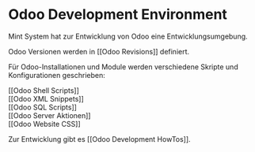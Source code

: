 # Odoo Development Environment

Mint System hat zur Entwicklung von Odoo eine Entwicklungsumgebung.

Odoo Versionen werden in [[Odoo Revisions]] definiert.

Für Odoo-Installationen und Module werden verschiedene Skripte und Konfigurationen geschrieben:

[[Odoo Shell Scripts]]\
[[Odoo XML Snippets]]\
[[Odoo SQL Scripts]]\
[[Odoo Server Aktionen]]\
[[Odoo Website CSS]]

Zur Entwicklung gibt es [[Odoo Development HowTos]].